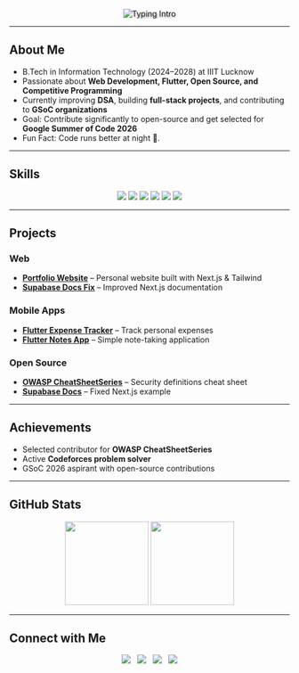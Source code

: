 <p align="center">
  <img src="https://readme-typing-svg.herokuapp.com?font=Fira+Code&size=28&pause=1000&color=FFFFFF&width=600&lines=Hi,+I'm+Prasad+J+B;Open+Source+Contributor;Web+%26+Flutter+Developer;GSoC+2026+Aspirant" alt="Typing Intro" style="text-shadow: 2px 2px 4px rgba(0,0,0,0.5);"/>
</p>

---

##  About Me
-  B.Tech in Information Technology (2024–2028) at IIIT Lucknow  
-  Passionate about **Web Development, Flutter, Open Source, and Competitive Programming**  
-  Currently improving **DSA**, building **full-stack projects**, and contributing to **GSoC organizations**  
-  Goal: Contribute significantly to open-source and get selected for **Google Summer of Code 2026**  
-  Fun Fact: Code runs better at night 🌙.  

---

##  Skills
<p align="center">
  <img src="https://img.shields.io/badge/C++-00599C?style=for-the-badge&logo=c%2B%2B&logoColor=white"/> 
  <img src="https://img.shields.io/badge/Python-3776AB?style=for-the-badge&logo=python&logoColor=white"/> 
  <img src="https://img.shields.io/badge/JavaScript-F7DF1E?style=for-the-badge&logo=javascript&logoColor=black"/> 
  <img src="https://img.shields.io/badge/Flutter-02569B?style=for-the-badge&logo=flutter&logoColor=white"/> 
  <img src="https://img.shields.io/badge/Next.js-000000?style=for-the-badge&logo=next.js&logoColor=white"/> 
  <img src="https://img.shields.io/badge/TailwindCSS-06B6D4?style=for-the-badge&logo=tailwind-css&logoColor=white"/> 
</p>

---

##  Projects
### Web
- **[Portfolio Website](https://github.com/Prasad-JB/portfolio)** – Personal website built with Next.js & Tailwind  
- **[Supabase Docs Fix](https://github.com/Prasad-JB/supabase-docs-fix)** – Improved Next.js documentation  

### Mobile Apps
- **[Flutter Expense Tracker](https://github.com/Prasad-JB/flutter-expense-tracker)** – Track personal expenses  
- **[Flutter Notes App](https://github.com/Prasad-JB/flutter-notes-app)** – Simple note-taking application  

### Open Source
- **[OWASP CheatSheetSeries](https://github.com/OWASP/CheatSheetSeries/pull/3240)** – Security definitions cheat sheet  
- **[Supabase Docs](https://github.com/supabase/supabase/pull/82218)** – Fixed Next.js example  

---

##  Achievements
- Selected contributor for **OWASP CheatSheetSeries**  
- Active **Codeforces problem solver**  
- GSoC 2026 aspirant with open-source contributions  

---

##  GitHub Stats
<p align="center">
  <img src="https://github-readme-stats.vercel.app/api?username=Prasad-JB&show_icons=true&theme=tokyonight&hide_title=true" height="150"/>
  <img src="https://github-readme-streak-stats.herokuapp.com/?user=Prasad-JB&theme=tokyonight&hide_border=true" height="150"/>
</p>

---

##  Connect with Me
<p align="center">
  <a href="https://www.linkedin.com/in/prasad-jb-a67416339"><img src="https://img.shields.io/badge/LinkedIn-0A66C2?style=for-the-badge&logo=linkedin&logoColor=white"/></a> &nbsp;
  <a href="https://github.com/Prasad-JB"><img src="https://img.shields.io/badge/GitHub-181717?style=for-the-badge&logo=github&logoColor=white"/></a> &nbsp;
  <a href="mailto:prasadjb24@gmail.com"><img src="https://img.shields.io/badge/Email-D14836?style=for-the-badge&logo=gmail&logoColor=white"/></a> &nbsp;
  <a href="tel:+918050300545"><img src="https://img.shields.io/badge/Phone-8050300545-green?style=for-the-badge&logo=phone"/></a>
</p>
